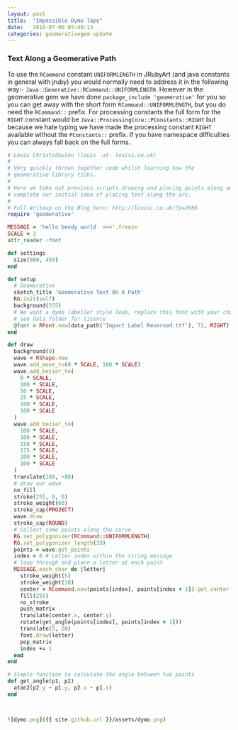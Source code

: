 ```yaml
---
layout: post
title:  "Impossible Dymo Tape"
date:   2016-07-06 05:40:13
categories: geomerativegem update
---
```


### Text Along a Geomerative Path

To use the `RCommand` constant `UNIFORMLENGTH` in JRubyArt (and java constants in general with jruby) you would normally need to address it in the following way:- `Java::Generative::RCommand::UNIFORMLENGTH`. However in the geomerative gem we have done `package_include 'geomerative'` for you so you can get away with the short form `RCommand::UNIFORMLENGTH`, but you do need the `RCommand::` prefix. For processing constants the full form for the `RIGHT` constant would be `Java::ProcessingCore::PConstants::RIGHT` but because we hate typing we have made the processing constant `RIGHT` available without the `PConstants::` prefix. If you have namespace difficulties you can always fall back on the full forms. 

```ruby
# Louis Christodoulou (louis -at- louisc.co.uk)
#
# Very quickly thrown together code whilst learning how the
# geomerative library ticks.
#
# Here we take out previous scripts drawing and placing points along an arc and
# complete our initial idea of placing text along the arc.
#
# Full Writeup on the Blog here: http://louisc.co.uk/?p=2686
require 'geomerative'

MESSAGE = 'hello bendy world  >>>'.freeze
SCALE = 3
attr_reader :font

def settings
  size(800, 450)
end

def setup
  # Geomerative
  sketch_title 'Geomerative Text On A Path'
  RG.init(self)
  background(255)
  # We want a dymo labeller style look, replace this font with your choice
  # see data folder for licence
  @font = RFont.new(data_path('Impact Label Reversed.ttf'), 72, RIGHT)
end

def draw
  background(0)
  wave = RShape.new
  wave.add_move_to(0 * SCALE, 100 * SCALE)
  wave.add_bezier_to(
    0 * SCALE,
    100 * SCALE,
    50 * SCALE,
    25 * SCALE,
    100 * SCALE,
    100 * SCALE
  )
  wave.add_bezier_to(
    100 * SCALE,
    100 * SCALE,
    150 * SCALE,
    175 * SCALE,
    200 * SCALE,
    100 * SCALE
  )
  translate(100, -80)
  # draw our wave
  no_fill
  stroke(255, 0, 0)
  stroke_weight(60)
  stroke_cap(PROJECT)
  wave.draw
  stroke_cap(ROUND)
  # Collect some points along the curve
  RG.set_polygonizer(RCommand::UNIFORMLENGTH)
  RG.set_polygonizer_length(35)
  points = wave.get_points
  index = 0 # Letter index within the string message
  # loop through and place a letter at each point
  MESSAGE.each_char do |letter|
    stroke_weight(5)
    stroke_weight(10)
    center = RCommand.new(points[index], points[index + 1]).get_center
    fill(255)
    no_stroke
    push_matrix
    translate(center.x, center.y)
    rotate(get_angle(points[index], points[index + 1]))
    translate(5, 20)
    font.draw(letter)
    pop_matrix
    index += 1
  end
end

# Simple function to calculate the angle between two points
def get_angle(p1, p2)
  atan2(p2.y - p1.y, p2.x - p1.x)
end



![dymo.png]({{ site.github.url }}/assets/dymo.png)
